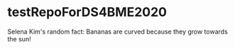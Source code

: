 # testRepoForDS4BME2020
Selena Kim's random fact: Bananas are curved because they grow towards the sun!
